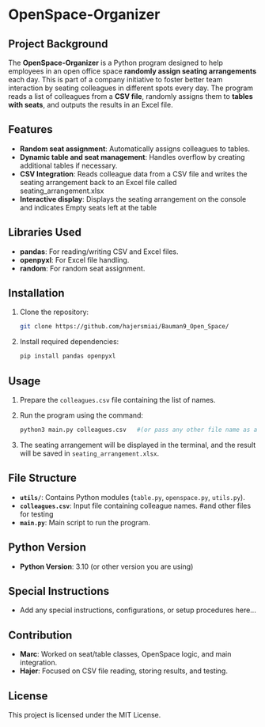 # OpenSpace-Organizer

## Project Background
The **OpenSpace-Organizer** is a Python program designed to help employees in an open office space **randomly assign seating arrangements** each day. This is part of a company initiative to foster better team interaction by seating colleagues in different spots every day. The program reads a list of colleagues from a **CSV file**, randomly assigns them to **tables with seats**, and outputs the results in an Excel file.

## Features
- **Random seat assignment**: Automatically assigns colleagues to tables.
- **Dynamic table and seat management**: Handles overflow by creating additional tables if necessary.
- **CSV Integration**: Reads colleague data from a CSV file and writes the seating arrangement back to an Excel file called seating_arrangement.xlsx
- **Interactive display**: Displays the seating arrangement on the console and indicates Empty seats left at the table

## Libraries Used
- **pandas**: For reading/writing CSV and Excel files.
- **openpyxl**: For Excel file handling.
- **random**: For random seat assignment.

## Installation

1. Clone the repository:

    ```bash
    git clone https://github.com/hajersmiai/Bauman9_Open_Space/
    ```

2. Install required dependencies:

    ```bash
    pip install pandas openpyxl
    ```

## Usage

1. Prepare the `colleagues.csv` file containing the list of names.
2. Run the program using the command:

    ```bash
    python3 main.py colleagues.csv   #(or pass any other file name as an argument)
    ```

3. The seating arrangement will be displayed in the terminal, and the result will be saved in `seating_arrangement.xlsx`.

## File Structure
- **`utils/`**: Contains Python modules (`table.py`, `openspace.py`, `utils.py`).
- **`colleagues.csv`**: Input file containing colleague names. #and other files for testing
- **`main.py`**: Main script to run the program.

## Python Version
- **Python Version**: 3.10 (or other version you are using)

## Special Instructions
- Add any special instructions, configurations, or setup procedures here...

## Contribution
- **Marc**: Worked on seat/table classes, OpenSpace logic, and main integration.
- **Hajer**: Focused on CSV file reading, storing results, and testing.

## License
This project is licensed under the MIT License.
